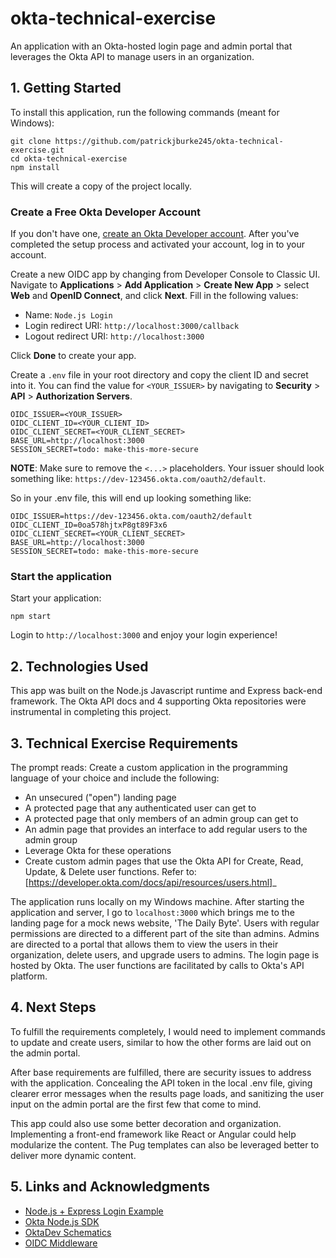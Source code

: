 # okta-technical-exercise
An application with an Okta-hosted login page and admin portal that leverages the Okta API to manage users in an organization.

## 1. Getting Started

To install this application, run the following commands (meant for Windows):
```
git clone https://github.com/patrickjburke245/okta-technical-exercise.git
cd okta-technical-exercise
npm install
```
This will create a copy of the project locally.
### Create a Free Okta Developer Account

If you don't have one, [create an Okta Developer account](https://developer.okta.com/signup/). After you've completed the setup process and activated your account, log in to your account.

Create a new OIDC app by changing from Developer Console to Classic UI. Navigate to **Applications** > **Add Application** > **Create New App** > select **Web** and **OpenID Connect**, and click **Next**. Fill in the following values:

* Name: `Node.js Login`
* Login redirect URI: `http://localhost:3000/callback`
* Logout redirect URI: `http://localhost:3000`

Click **Done** to create your app.

Create a `.env` file in your root directory and copy the client ID and secret into it. You can find the value for `<YOUR_ISSUER>` by navigating to **Security** > **API** > **Authorization Servers**.

```
OIDC_ISSUER=<YOUR_ISSUER>
OIDC_CLIENT_ID=<YOUR_CLIENT_ID>
OIDC_CLIENT_SECRET=<YOUR_CLIENT_SECRET>
BASE_URL=http://localhost:3000
SESSION_SECRET=todo: make-this-more-secure
```

**NOTE**: Make sure to remove the `<...>` placeholders. Your issuer should look something like: `https://dev-123456.okta.com/oauth2/default`.

So in your .env file, this will end up looking something like:

```
OIDC_ISSUER=https://dev-123456.okta.com/oauth2/default
OIDC_CLIENT_ID=0oa578hjtxP8gt89F3x6
OIDC_CLIENT_SECRET=<YOUR_CLIENT_SECRET>
BASE_URL=http://localhost:3000
SESSION_SECRET=todo: make-this-more-secure
```

### Start the application

Start your application:

```
npm start
```

Login to `http://localhost:3000` and enjoy your login experience!

## 2. Technologies Used
This app was built on the Node.js Javascript runtime and Express back-end framework. The Okta API docs and 4 supporting Okta repositories were instrumental in completing this project.

## 3. Technical Exercise Requirements
The prompt reads:
Create a custom application in the programming language of your choice and include the following:
+ An unsecured ("open") landing page
+ A protected page that any authenticated user can get to
+ A protected page that only members of an admin group can get to
+ An admin page that provides an interface to add regular users to the admin group
+ Leverage Okta for these operations
+ Create custom admin pages that use the Okta API for Create, Read, Update, & Delete user functions. Refer to: [https://developer.okta.com/docs/api/resources/users.html]_

The application runs locally on my Windows machine. After starting the application and server, I go to `localhost:3000` which brings me to the landing page for a mock news website, 'The Daily Byte'. Users with regular permissions are directed to a different part of the site than admins. Admins are directed to a portal that allows them to view the users in their organization, delete users, and upgrade users to admins. The login page is hosted by Okta. The user functions are facilitated by calls to Okta's API platform.

## 4. Next Steps
To fulfill the requirements completely, I would need to implement commands to update and create users, similar to how the other forms are laid out on the admin portal.

After base requirements are fulfilled, there are security issues to address with the application. Concealing the API token in the local .env file, giving clearer error messages when the results page loads, and sanitizing the user input on the admin portal are the first few that come to mind.

This app could also use some better decoration and organization. Implementing a front-end framework like React or Angular could help modularize the content. The Pug templates can also be leveraged better to deliver more dynamic content. 

## 5. Links and Acknowledgments
* [Node.js + Express Login Example](https://github.com/oktadeveloper/okta-nodejs-login-example#readme)
* [Okta Node.js SDK](https://github.com/okta/okta-sdk-nodejs#readme)
* [OktaDev Schematics](https://github.com/oktadeveloper/schematics#readme)
* [OIDC Middleware](https://github.com/okta/okta-oidc-js/tree/master/packages/oidc-middleware#readme)
